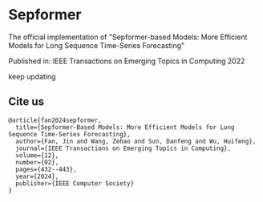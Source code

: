 # Sepformer
The official implementation of "Sepformer-based Models: More Efficient Models for Long Sequence Time-Series Forecasting"

Published in: IEEE Transactions on Emerging Topics in Computing 2022

keep updating

## Cite us

```
@article{fan2024sepformer,
  title={Sepformer-Based Models: More Efficient Models for Long Sequence Time-Series Forecasting},
  author={Fan, Jin and Wang, Zehao and Sun, Danfeng and Wu, Huifeng},
  journal={IEEE Transactions on Emerging Topics in Computing},
  volume={12},
  number={02},
  pages={432--443},
  year={2024},
  publisher={IEEE Computer Society}
}
```
